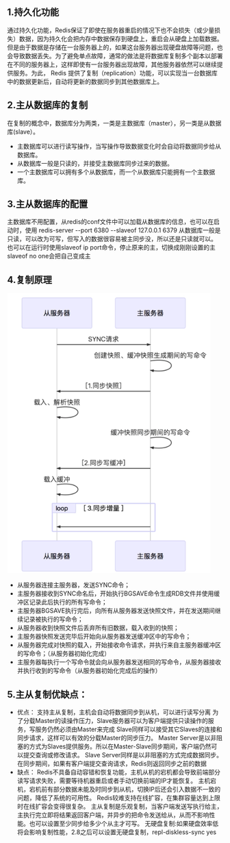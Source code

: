 ## 1.持久化功能
通过持久化功能，Redis保证了即使在服务器重启的情况下也不会损失（或少量损失）数据，因为持久化会把内存中数据保存到硬盘上，重启会从硬盘上加载数据。
但是由于数据是存储在一台服务器上的，如果这台服务器出现硬盘故障等问题，也会导致数据丢失。为了避免单点故障，通常的做法是将数据库复制多个副本以部署在不同的服务器上，这样即使有一台服务器出现故障，其他服务器依然可以继续提供服务。为此， Redis 提供了复制（replication）功能，可以实现当一台数据库中的数据更新后，自动将更新的数据同步到其他数据库上。

## 2.主从数据库的复制
在复制的概念中，数据库分为两类，一类是主数据库（master），另一类是从数据库(slave）。
* 主数据库可以进行读写操作，当写操作导致数据变化时会自动将数据同步给从数据库。
* 从数据库一般是只读的，并接受主数据库同步过来的数据。
* 一个主数据库可以拥有多个从数据库，而一个从数据库只能拥有一个主数据库。

## 3.主从数据库的配置
主数据库不用配置，从redis的conf文件中可以加载从数据库的信息，也可以在启动时，使用 redis-server --port 6380 --slaveof 127.0.0.1 6379
从数据库一般是只读，可以改为可写，但写入的数据很容易被主同步没，所以还是只读就可以。
也可以在运行时使用slaveof ip port命令，停止原来的主，切换成刚刚设置的主 slaveof no one会把自己变成主

## 4.复制原理
![Image text](img/1585571902.jpg)

* 从服务器连接主服务器，发送SYNC命令； 
* 主服务器接收到SYNC命名后，开始执行BGSAVE命令生成RDB文件并使用缓冲区记录此后执行的所有写命令； 
* 主服务器BGSAVE执行完后，向所有从服务器发送快照文件，并在发送期间继续记录被执行的写命令； 
* 从服务器收到快照文件后丢弃所有旧数据，载入收到的快照； 
* 主服务器快照发送完毕后开始向从服务器发送缓冲区中的写命令； 
* 从服务器完成对快照的载入，开始接收命令请求，并执行来自主服务器缓冲区的写命令；（从服务器初始化完成）
* 主服务器每执行一个写命令就会向从服务器发送相同的写命令，从服务器接收并执行收到的写命令（从服务器初始化完成后的操作）

## 5.主从复制优缺点：
* 优点：
支持主从复制，主机会自动将数据同步到从机，可以进行读写分离
为了分载Master的读操作压力，Slave服务器可以为客户端提供只读操作的服务，写服务仍然必须由Master来完成
Slave同样可以接受其它Slaves的连接和同步请求，这样可以有效的分载Master的同步压力。
Master Server是以非阻塞的方式为Slaves提供服务。所以在Master-Slave同步期间，客户端仍然可以提交查询或修改请求。
Slave Server同样是以非阻塞的方式完成数据同步。在同步期间，如果有客户端提交查询请求，Redis则返回同步之前的数据
* 缺点：
Redis不具备自动容错和恢复功能，主机从机的宕机都会导致前端部分读写请求失败，需要等待机器重启或者手动切换前端的IP才能恢复。
主机宕机，宕机前有部分数据未能及时同步到从机，切换IP后还会引入数据不一致的问题，降低了系统的可用性。
Redis较难支持在线扩容，在集群容量达到上限时在线扩容会变得很复杂。
主从复制是乐观复制，当客户端发送写执行给主，主执行完立即将结果返回客户端，并异步的把命令发送给从，从而不影响性能。也可以设置至少同步给多少个从主才可写。
无硬盘复制:如果硬盘效率低将会影响复制性能，2.8之后可以设置无硬盘复制，repl-diskless-sync yes



